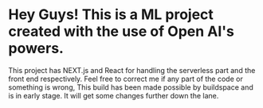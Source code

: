 # Hey Guys! This is a ML project created with the use of Open AI's powers. 

This project has NEXT.js and React for handling the serverless part and the front end respectively. Feel free to correct me if any part of the code or something is wrong, This build has been made possible by buildspace and is in early stage. It will get some changes further down the lane.